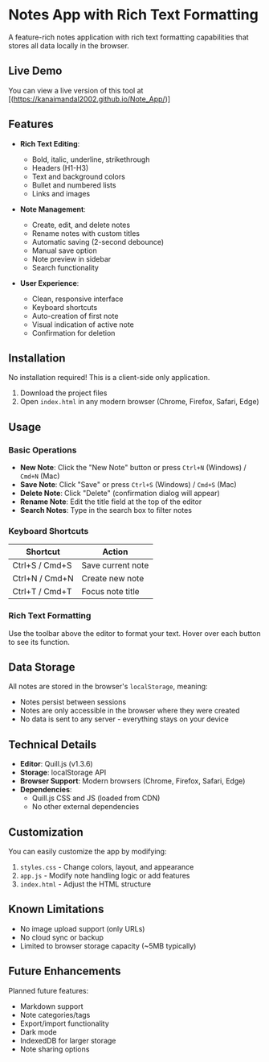 # Notes App with Rich Text Formatting

A feature-rich notes application with rich text formatting capabilities that stores all data locally in the browser.

## Live Demo

You can view a live version of this tool at [(https://kanaimandal2002.github.io/Note_App/)]


## Features

- **Rich Text Editing**:
  - Bold, italic, underline, strikethrough
  - Headers (H1-H3)
  - Text and background colors
  - Bullet and numbered lists
  - Links and images

- **Note Management**:
  - Create, edit, and delete notes
  - Rename notes with custom titles
  - Automatic saving (2-second debounce)
  - Manual save option
  - Note preview in sidebar
  - Search functionality

- **User Experience**:
  - Clean, responsive interface
  - Keyboard shortcuts
  - Auto-creation of first note
  - Visual indication of active note
  - Confirmation for deletion

## Installation

No installation required! This is a client-side only application.

1. Download the project files
2. Open `index.html` in any modern browser (Chrome, Firefox, Safari, Edge)

## Usage

### Basic Operations

- **New Note**: Click the "New Note" button or press `Ctrl+N` (Windows) / `Cmd+N` (Mac)
- **Save Note**: Click "Save" or press `Ctrl+S` (Windows) / `Cmd+S` (Mac)
- **Delete Note**: Click "Delete" (confirmation dialog will appear)
- **Rename Note**: Edit the title field at the top of the editor
- **Search Notes**: Type in the search box to filter notes

### Keyboard Shortcuts

| Shortcut | Action |
|----------|--------|
| Ctrl+S / Cmd+S | Save current note |
| Ctrl+N / Cmd+N | Create new note |
| Ctrl+T / Cmd+T | Focus note title |

### Rich Text Formatting

Use the toolbar above the editor to format your text. Hover over each button to see its function.

## Data Storage

All notes are stored in the browser's `localStorage`, meaning:

- Notes persist between sessions
- Notes are only accessible in the browser where they were created
- No data is sent to any server - everything stays on your device

## Technical Details

- **Editor**: Quill.js (v1.3.6)
- **Storage**: localStorage API
- **Browser Support**: Modern browsers (Chrome, Firefox, Safari, Edge)
- **Dependencies**: 
  - Quill.js CSS and JS (loaded from CDN)
  - No other external dependencies

## Customization

You can easily customize the app by modifying:

1. `styles.css` - Change colors, layout, and appearance
2. `app.js` - Modify note handling logic or add features
3. `index.html` - Adjust the HTML structure

## Known Limitations

- No image upload support (only URLs)
- No cloud sync or backup
- Limited to browser storage capacity (~5MB typically)

## Future Enhancements

Planned future features:

- Markdown support
- Note categories/tags
- Export/import functionality
- Dark mode
- IndexedDB for larger storage
- Note sharing options
